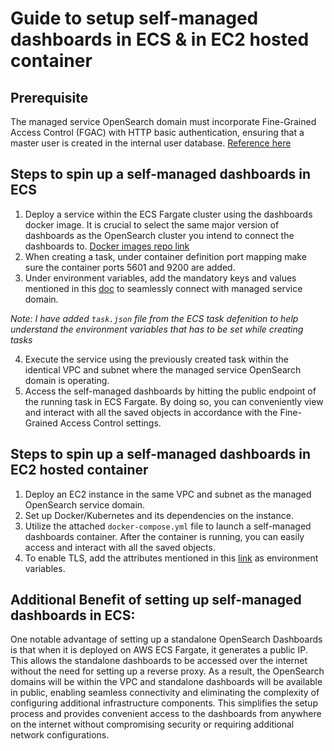 # Guide to setup self-managed dashboards in ECS & in EC2 hosted container

## Prerequisite
The managed service OpenSearch domain must incorporate Fine-Grained Access Control (FGAC) with HTTP basic authentication, ensuring that a master user is created in the internal user database.
[Reference here](https://docs.aws.amazon.com/opensearch-service/latest/developerguide/fgac-http-auth.html)

## Steps to spin up a self-managed dashboards in ECS
1. Deploy a service within the ECS Fargate cluster using the dashboards docker image. It is crucial to select the same major version of dashboards as the OpenSearch cluster you intend to connect the dashboards to. 
[Docker images repo link](https://hub.docker.com/r/opensearchproject/opensearch-dashboards/tags)
2. When creating a task, under container definition port mapping make sure the container ports 5601 and 9200 are added.
3. Under environment variables, add the mandatory keys and values mentioned in this [doc](https://docs.aws.amazon.com/opensearch-service/latest/developerguide/dashboards.html#dashboards-local) to seamlessly connect with managed service domain.


*Note: I have added `task.json` file from the ECS task defenition to help understand the environment variables that has to be set while creating tasks*

4. Execute the service using the previously created task within the identical VPC and subnet where the managed service OpenSearch domain is operating.
5. Access the self-managed dashboards by hitting the public endpoint of the running task in ECS Fargate. By doing so, you can conveniently view and interact with all the saved objects in accordance with the Fine-Grained Access Control settings.

## Steps to spin up a self-managed dashboards in EC2 hosted container
1. Deploy an EC2 instance in the same VPC and subnet as the managed OpenSearch service domain.
2. Set up Docker/Kubernetes and its dependencies on the instance.
3. Utilize the attached `docker-compose.yml` file to launch a self-managed dashboards container. After the container is running, you can easily access and interact with all the saved objects.
4. To enable TLS, add the attributes mentioned in this [link](https://opensearch.org/docs/latest/install-and-configure/install-dashboards/tls/) as environment variables.

## Additional Benefit of setting up self-managed dashboards in ECS:
One notable advantage of setting up a standalone OpenSearch Dashboards is that when it is deployed on AWS ECS Fargate, it generates a public IP. This allows the standalone dashboards to be accessed over the internet without the need for setting up a reverse proxy. As a result, the OpenSearch domains will be within the VPC and standalone dashboards will be available in public, enabling seamless connectivity and eliminating the complexity of configuring additional infrastructure components. This simplifies the setup process and provides convenient access to the dashboards from anywhere on the internet without compromising security or requiring additional network configurations.
